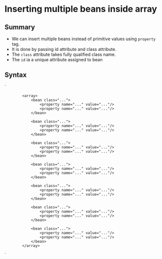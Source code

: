 # Inserting multiple beans inside array

## Summary
- We can insert multiple beans instead of primitive values using `property` tag.
- It is done by passing id attribute and class attribute.
- The `class` attribute takes fully qualified class name.
- The `id` ia a unique attribute assigned to bean

## Syntax

`
                
            <array>
                <bean class="...">
                    <property name="..." value="..."/>
                    <property name="..." value="..."/>
                </bean>

                <bean class="...">
                    <property name="..." value="..."/>
                    <property name="..." value="..."/>
                </bean>

                <bean class="...">
                    <property name="..." value="..."/>
                    <property name="..." value="..."/>
                </bean>

                <bean class="...">
                    <property name="..." value="..."/>
                    <property name="..." value="..."/>
                </bean>

                <bean class="...">
                    <property name="..." value="..."/>
                    <property name="..." value="..."/>
                </bean>

                <bean class="...">
                    <property name="..." value="..."/>
                    <property name="..." value="..."/>
                </bean>

                <bean class="...">
                    <property name="..." value="..."/>
                    <property name="..." value="..."/>
                </bean>
            </array>
`
